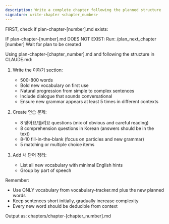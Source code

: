```yaml
---
description: Write a complete chapter following the planned structure
signature: write-chapter <chapter_number>
---
```


FIRST, check if plan-chapter-[number].md exists:

IF plan-chapter-[number].md DOES NOT EXIST:
  Run: /plan_next_chapter [number]
  Wait for plan to be created

Using plan-chapter-[chapter_number].md and following the structure in CLAUDE.md:

1. Write the 이야기 section:
   - 500-800 words
   - Bold new vocabulary on first use
   - Natural progression from simple to complex sentences
   - Include dialogue that sounds conversational
   - Ensure new grammar appears at least 5 times in different contexts

2. Create 연습 문제:
   - 8 맞아요/틀려요 questions (mix of obvious and careful reading)
   - 8 comprehension questions in Korean (answers should be in the text)
   - 8-10 fill-in-the-blank (focus on particles and new grammar)
   - 5 matching or multiple choice items

3. Add 새 단어 정리:
   - List all new vocabulary with minimal English hints
   - Group by part of speech

Remember:
- Use ONLY vocabulary from vocabulary-tracker.md plus the new planned words
- Keep sentences short initially, gradually increase complexity
- Every new word should be deducible from context

Output as: chapters/chapter-[chapter_number].md
